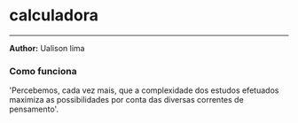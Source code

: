 # calculadora

---
**Author:** Ualison lima

### Como funciona 
'Percebemos, cada vez mais, que a complexidade dos estudos efetuados maximiza as possibilidades por conta das diversas correntes de pensamento'.
